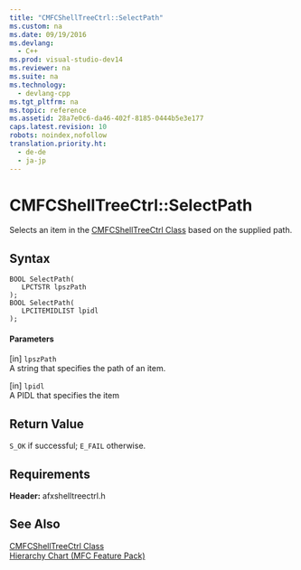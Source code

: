 ```yaml
---
title: "CMFCShellTreeCtrl::SelectPath"
ms.custom: na
ms.date: 09/19/2016
ms.devlang: 
  - C++
ms.prod: visual-studio-dev14
ms.reviewer: na
ms.suite: na
ms.technology: 
  - devlang-cpp
ms.tgt_pltfrm: na
ms.topic: reference
ms.assetid: 28a7e0c6-da46-402f-8185-0444b5e3e177
caps.latest.revision: 10
robots: noindex,nofollow
translation.priority.ht: 
  - de-de
  - ja-jp
---
```

# CMFCShellTreeCtrl::SelectPath
Selects an item in the [CMFCShellTreeCtrl Class](../vs140/CMFCShellTreeCtrl-Class.md) based on the supplied path.  
  
## Syntax  
  
```  
BOOL SelectPath(  
   LPCTSTR lpszPath   
);  
BOOL SelectPath(  
   LPCITEMIDLIST lpidl   
);  
```  
  
#### Parameters  
 [in] `lpszPath`  
 A string that specifies the path of an item.  
  
 [in] `lpidl`  
 A PIDL that specifies the item  
  
## Return Value  
 `S_OK` if successful; `E_FAIL` otherwise.  
  
## Requirements  
 **Header:** afxshelltreectrl.h  
  
## See Also  
 [CMFCShellTreeCtrl Class](../vs140/CMFCShellTreeCtrl-Class.md)   
 [Hierarchy Chart (MFC Feature Pack)](../vs140/Hierarchy-Chart.md)